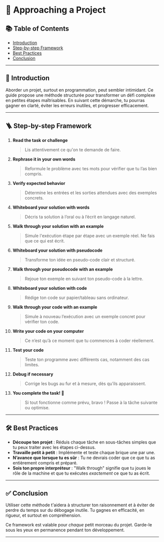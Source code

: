 # 🧠 Approaching a Project

## 📚 Table of Contents

- [Introduction](#introduction)
- [Step-by-step Framework](#step-by-step-framework)
- [Best Practices](#best-practices)
- [Conclusion](#conclusion)

---

## 🧩 Introduction

Aborder un projet, surtout en programmation, peut sembler intimidant. Ce guide propose une méthode structurée pour transformer un défi complexe en petites étapes maîtrisables. En suivant cette démarche, tu pourras gagner en clarté, éviter les erreurs inutiles, et progresser efficacement.

---

## 🪜 Step-by-step Framework

1. **Read the task or challenge**  
   > Lis attentivement ce qu'on te demande de faire.

2. **Rephrase it in your own words**  
   > Reformule le problème avec tes mots pour vérifier que tu l’as bien compris.

3. **Verify expected behavior**  
   > Détermine les entrées et les sorties attendues avec des exemples concrets.

4. **Whiteboard your solution with words**  
   > Décris ta solution à l’oral ou à l’écrit en langage naturel.

5. **Walk through your solution with an example**  
   > Simule l'exécution étape par étape avec un exemple réel. Ne fais que ce qui est écrit.

6. **Whiteboard your solution with pseudocode**  
   > Transforme ton idée en pseudo-code clair et structuré.

7. **Walk through your pseudocode with an example**  
   > Rejoue ton exemple en suivant ton pseudo-code à la lettre.

8. **Whiteboard your solution with code**  
   > Rédige ton code sur papier/tableau sans ordinateur.

9. **Walk through your code with an example**  
   > Simule à nouveau l’exécution avec un exemple concret pour vérifier ton code.

10. **Write your code on your computer**  
    > Ce n’est qu’à ce moment que tu commences à coder réellement.

11. **Test your code**  
    > Teste ton programme avec différents cas, notamment des cas limites.

12. **Debug if necessary**  
    > Corrige les bugs au fur et à mesure, dès qu’ils apparaissent.

13. **You complete the task! 🎉**  
    > Si tout fonctionne comme prévu, bravo ! Passe à la tâche suivante ou optimise.

---

## 🛠 Best Practices

- **Découpe ton projet** : Réduis chaque tâche en sous-tâches simples que tu peux traiter avec les étapes ci-dessus.
- **Travaille petit à petit** : Implémente et teste chaque brique une par une.
- **N’avance que lorsque tu es sûr** : Tu ne devrais coder que ce que tu as entièrement compris et préparé.
- **Sois ton propre interpréteur** : "Walk through" signifie que tu joues le rôle de la machine et que tu exécutes *exactement* ce que tu as écrit.

---

## ✅ Conclusion

Utiliser cette méthode t'aidera à structurer ton raisonnement et à éviter de perdre du temps sur du débogage inutile. Tu gagnes en efficacité, en rigueur, et surtout en compréhension.

Ce framework est valable pour *chaque* petit morceau du projet. Garde-le sous les yeux en permanence pendant ton développement.

---

